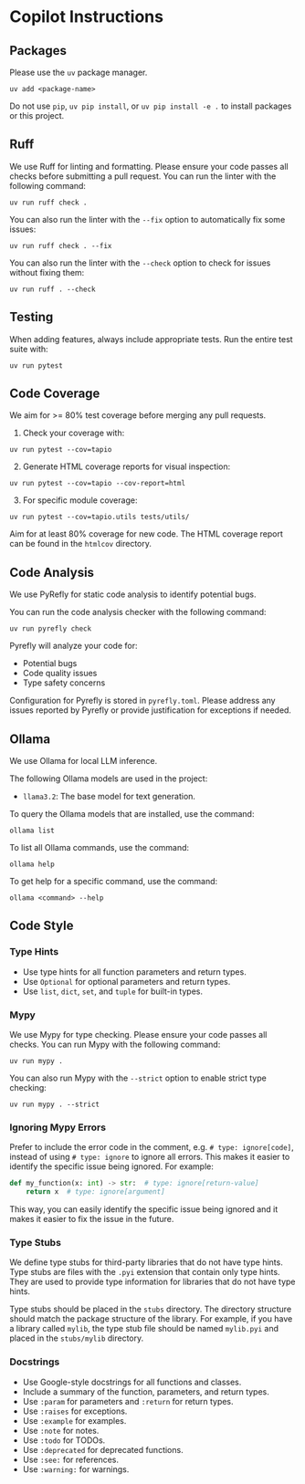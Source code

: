 # Copilot Instructions

## Packages

Please use the `uv` package manager.

```shell
uv add <package-name>
```

Do not use `pip`, `uv pip install`, or `uv pip install -e .` to install packages or this project.

## Ruff

We use Ruff for linting and formatting. Please ensure your code passes all checks before submitting a pull request.
You can run the linter with the following command:

```shell
uv run ruff check .
```

You can also run the linter with the `--fix` option to automatically fix some issues:

```shell
uv run ruff check . --fix
```

You can also run the linter with the `--check` option to check for issues without fixing them:

```shell
uv run ruff . --check
```

## Testing

When adding features, always include appropriate tests. Run the entire test suite with:

```shell
uv run pytest
```

## Code Coverage

We aim for >= 80% test coverage before merging any pull requests.

1. Check your coverage with:

```shell
uv run pytest --cov=tapio
```

2. Generate HTML coverage reports for visual inspection:

```shell
uv run pytest --cov=tapio --cov-report=html
```

3. For specific module coverage:

```shell
uv run pytest --cov=tapio.utils tests/utils/
```

Aim for at least 80% coverage for new code. The HTML coverage report can be found in the `htmlcov` directory.

## Code Analysis

We use PyRefly for static code analysis to identify potential bugs.

You can run the code analysis checker with the following command:

```shell
uv run pyrefly check
```

Pyrefly will analyze your code for:

- Potential bugs
- Code quality issues
- Type safety concerns

Configuration for Pyrefly is stored in `pyrefly.toml`. Please address any issues reported by Pyrefly or provide justification for exceptions if needed.

## Ollama

We use Ollama for local LLM inference.

The following Ollama models are used in the project:

- `llama3.2`: The base model for text generation.

To query the Ollama models that are installed, use the command:

```shell
ollama list
```

To list all Ollama commands, use the command:

```shell
ollama help
```

To get help for a specific command, use the command:

```shell
ollama <command> --help
```

## Code Style

### Type Hints

- Use type hints for all function parameters and return types.
- Use `Optional` for optional parameters and return types.
- Use `list`, `dict`, `set`, and `tuple` for built-in types.

### Mypy

We use Mypy for type checking. Please ensure your code passes all checks.
You can run Mypy with the following command:

```shell
uv run mypy .
```

You can also run Mypy with the `--strict` option to enable strict type checking:

```shell
uv run mypy . --strict
```

### Ignoring Mypy Errors

Prefer to include the error code in the comment, e.g. `# type: ignore[code]`, instead of using `# type: ignore` to ignore all errors. This makes it easier to identify the specific issue being ignored. For example:

```python
def my_function(x: int) -> str:  # type: ignore[return-value]
    return x  # type: ignore[argument]
```

This way, you can easily identify the specific issue being ignored and it makes it easier to fix the issue in the future.

### Type Stubs

We define type stubs for third-party libraries that do not have type hints. Type stubs are files with the `.pyi` extension that contain only type hints. They are used to provide type information for libraries that do not have type hints.

Type stubs should be placed in the `stubs` directory. The directory structure should match the package structure of the library. For example, if you have a library called `mylib`, the type stub file should be named `mylib.pyi` and placed in the `stubs/mylib` directory.

### Docstrings

- Use Google-style docstrings for all functions and classes.
- Include a summary of the function, parameters, and return types.
- Use `:param` for parameters and `:return` for return types.
- Use `:raises` for exceptions.
- Use `:example` for examples.
- Use `:note` for notes.
- Use `:todo` for TODOs.
- Use `:deprecated` for deprecated functions.
- Use `:see:` for references.
- Use `:warning:` for warnings.
